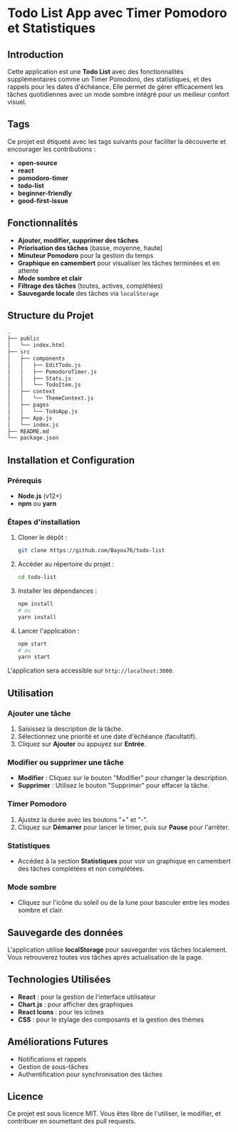# Todo List App avec Timer Pomodoro et Statistiques

## Introduction

Cette application est une **Todo List** avec des fonctionnalités supplémentaires comme un Timer Pomodoro, des statistiques, et des rappels pour les dates d'échéance. Elle permet de gérer efficacement les tâches quotidiennes avec un mode sombre intégré pour un meilleur confort visuel.

## Tags

Ce projet est étiqueté avec les tags suivants pour faciliter la découverte et encourager les contributions :

- **open-source**
- **react**
- **pomodoro-timer**
- **todo-list**
- **beginner-friendly**
- **good-first-issue**


## Fonctionnalités

- **Ajouter, modifier, supprimer des tâches**
- **Priorisation des tâches** (basse, moyenne, haute)
- **Minuteur Pomodoro** pour la gestion du temps
- **Graphique en camembert** pour visualiser les tâches terminées et en attente
- **Mode sombre et clair**
- **Filtrage des tâches** (toutes, actives, complétées)
- **Sauvegarde locale** des tâches via `localStorage`

## Structure du Projet

```bash
.
├── public
│   └── index.html
├── src
│   ├── components
│   │   ├── EditTodo.js
│   │   ├── PomodoroTimer.js
│   │   ├── Stats.js
│   │   └── TodoItem.js
│   ├── context
│   │   └── ThemeContext.js
│   ├── pages
│   │   └── TodoApp.js
│   ├── App.js
│   └── index.js
├── README.md
└── package.json
```

## Installation et Configuration

### Prérequis

- **Node.js** (v12+)
- **npm** ou **yarn**

### Étapes d'installation

1. Cloner le dépôt :
    ```bash
    git clone https://github.com/Bayou76/todo-list
    ```

2. Accéder au répertoire du projet :
    ```bash
    cd todo-list
    ```

3. Installer les dépendances :
    ```bash
    npm install
    # ou
    yarn install
    ```

4. Lancer l'application :
    ```bash
    npm start
    # ou
    yarn start
    ```

L'application sera accessible sur `http://localhost:3000`.

## Utilisation

### Ajouter une tâche
1. Saisissez la description de la tâche.
2. Sélectionnez une priorité et une date d'échéance (facultatif).
3. Cliquez sur **Ajouter** ou appuyez sur **Entrée**.

### Modifier ou supprimer une tâche
- **Modifier** : Cliquez sur le bouton "Modifier" pour changer la description.
- **Supprimer** : Utilisez le bouton "Supprimer" pour effacer la tâche.

### Timer Pomodoro
1. Ajustez la durée avec les boutons "+" et "-".
2. Cliquez sur **Démarrer** pour lancer le timer, puis sur **Pause** pour l'arrêter.

### Statistiques
- Accédez à la section **Statistiques** pour voir un graphique en camembert des tâches complétées et non complétées.

### Mode sombre
- Cliquez sur l'icône du soleil ou de la lune pour basculer entre les modes sombre et clair.

## Sauvegarde des données

L'application utilise **localStorage** pour sauvegarder vos tâches localement. Vous retrouverez toutes vos tâches après actualisation de la page.

## Technologies Utilisées

- **React** : pour la gestion de l'interface utilisateur
- **Chart.js** : pour afficher des graphiques
- **React Icons** : pour les icônes
- **CSS** : pour le stylage des composants et la gestion des thèmes

## Améliorations Futures

- Notifications et rappels
- Gestion de sous-tâches
- Authentification pour synchronisation des tâches

## Licence

Ce projet est sous licence MIT. Vous êtes libre de l'utiliser, le modifier, et contribuer en soumettant des pull requests.
